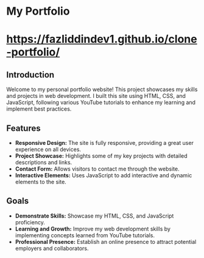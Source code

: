 # My Portfolio

# https://fazliddindev1.github.io/clone-portfolio/

## Introduction

Welcome to my personal portfolio website! This project showcases my skills and projects in web development. I built this site using HTML, CSS, and JavaScript, following various YouTube tutorials to enhance my learning and implement best practices.

## Features

- **Responsive Design:** The site is fully responsive, providing a great user experience on all devices.
- **Project Showcase:** Highlights some of my key projects with detailed descriptions and links.
- **Contact Form:** Allows visitors to contact me through the website.
- **Interactive Elements:** Uses JavaScript to add interactive and dynamic elements to the site.

## Goals

- **Demonstrate Skills:** Showcase my HTML, CSS, and JavaScript proficiency.
- **Learning and Growth:** Improve my web development skills by implementing concepts learned from YouTube tutorials.
- **Professional Presence:** Establish an online presence to attract potential employers and collaborators.
